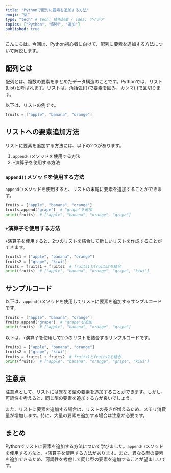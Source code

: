 ```yaml
---
title: "Pythonで配列に要素を追加する方法"
emoji: "💻"
type: "tech" # tech: 技術記事 / idea: アイデア
topics: ["Python", "配列", "追加"]
published: true
---
```


こんにちは。今回は、Python初心者に向けて、配列に要素を追加する方法について解説します。

## 配列とは

配列とは、複数の要素をまとめたデータ構造のことです。Pythonでは、リスト(List)と呼ばれます。リストは、角括弧([])で要素を囲み、カンマ(,)で区切ります。

以下は、リストの例です。

```python
fruits = ["apple", "banana", "orange"]
```

## リストへの要素追加方法

リストに要素を追加する方法には、以下の2つがあります。

1. `append()`メソッドを使用する方法
2. `+`演算子を使用する方法

### `append()`メソッドを使用する方法

`append()`メソッドを使用すると、リストの末尾に要素を追加することができます。

```python
fruits = ["apple", "banana", "orange"]
fruits.append("grape")  # "grape"を追加
print(fruits)  # ["apple", "banana", "orange", "grape"]
```

### `+`演算子を使用する方法

`+`演算子を使用すると、2つのリストを結合して新しいリストを作成することができます。

```python
fruits1 = ["apple", "banana", "orange"]
fruits2 = ["grape", "kiwi"]
fruits = fruits1 + fruits2  # fruits1とfruits2を結合
print(fruits)  # ["apple", "banana", "orange", "grape", "kiwi"]
```

## サンプルコード

以下は、`append()`メソッドを使用してリストに要素を追加するサンプルコードです。

```python
fruits = ["apple", "banana", "orange"]
fruits.append("grape")  # "grape"を追加
print(fruits)  # ["apple", "banana", "orange", "grape"]
```

以下は、`+`演算子を使用して2つのリストを結合するサンプルコードです。

```python
fruits1 = ["apple", "banana", "orange"]
fruits2 = ["grape", "kiwi"]
fruits = fruits1 + fruits2  # fruits1とfruits2を結合
print(fruits)  # ["apple", "banana", "orange", "grape", "kiwi"]
```

## 注意点

注意点として、リストには異なる型の要素を追加することができます。しかし、可読性を考えると、同じ型の要素を追加する方が良いでしょう。

また、リストに要素を追加する場合は、リストの長さが増えるため、メモリ消費量が増加します。特に、大量の要素を追加する場合は注意が必要です。

## まとめ

Pythonでリストに要素を追加する方法について学びました。`append()`メソッドを使用する方法と、`+`演算子を使用する方法があります。また、異なる型の要素を追加できるため、可読性を考慮して同じ型の要素を追加することが望ましいです。
